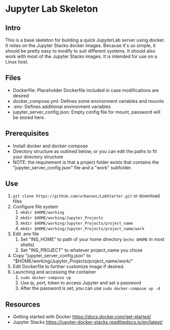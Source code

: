 # Jupyter Lab Skeleton

## Intro
This is a base skeleton for building a quick JupyterLab server using docker.
It relies on the Jupyter Stacks docker images.
Because it's so simple, it should be pretty easy to modify to suit different systems.
It should also work with most of the Jupyter Stacks images.
It is intended for use on a Linux host.

## Files
- Dockerfile: Placeholder Dockerfile included in case modifications are desired
- docker_compose.yml: Defines some environment variables and mounts
- .env: Defines additional environment variables
- jupyter_server_config.json: Empty config file for mount, password will be stored here.

## Prerequisites
- Install docker and docker-compose
- Directory structure as outlined below, or you can edit the paths to fit your directory structure
- NOTE: the requirement is that a project folder exists that contains the "jupyter_server_config.json" file and a "work" subfolder.

## Use
1. `git clone https://github.com/urbansec/LabStarter.git` or download files
1. Configure file system
   1. `mkdir $HOME/working`
   1. `mkdir $HOME/working/Jupyter_Projects`
   1. `mkdir $HOME/working/Jupyter_Projects/project_name`
   1. `mkdir $HOME/working/Jupyter_Projects/project_name/work`
1. Edit .env file
   1. Set "INS_HOME" to path of your home directory (`echo $HOME` in most shells)
   1. Set "INS_PROJECT" to whatever project_name you chose
1. Copy "jupyter_server_config.json" to "$HOME/working/Jupyter_Projects/project_name/work/"
1. Edit Dockerfile to further customize image if desired.
1. Launching and accessing the container
   1. `sudo docker-compose up`
   1. Use ip, port, token to access Jupyter and set a password
   1. After the password is set, you can use `sudo docker-compose up -d`

## Resources
- Getting started with Docker https://docs.docker.com/get-started/
- Jupyter Stacks https://jupyter-docker-stacks.readthedocs.io/en/latest/